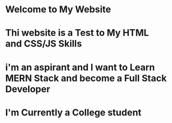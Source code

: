 # Welcome to My Website

# Thi website is a Test to My HTML and CSS/JS Skills
# i'm an aspirant and I want to Learn MERN Stack and become a Full Stack Developer
# I'm Currently a College student
